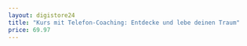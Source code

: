 ```yaml
---
layout: digistore24
title: "Kurs mit Telefon-Coaching: Entdecke und lebe deinen Traum"
price: 69.97
---
```


